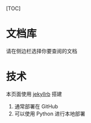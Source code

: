 [TOC]
# 文档库
请在侧边栏选择你要查阅的文档

# 技术
本页面使用 [jekyllrb](https://jekyllrb.com/) 搭建
1. 通常部署在 GitHub
2. 可以使用 Python 进行本地部署